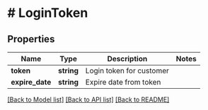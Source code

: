 # # LoginToken

## Properties

Name | Type | Description | Notes
------------ | ------------- | ------------- | -------------
**token** | **string** | Login token for customer |
**expire_date** | **string** | Expire date from token |

[[Back to Model list]](../../README.md#models) [[Back to API list]](../../README.md#endpoints) [[Back to README]](../../README.md)

